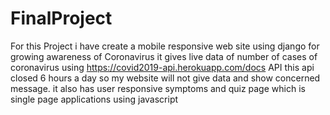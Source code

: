 # FinalProject

For this Project i have create a mobile responsive web site using django for growing awareness of Coronavirus
it gives live data of number of cases of coronavirus using https://covid2019-api.herokuapp.com/docs API
this api closed 6 hours a day so my website will not give data and show concerned message.
it also has user responsive symptoms and quiz page which is single page applications using javascript

